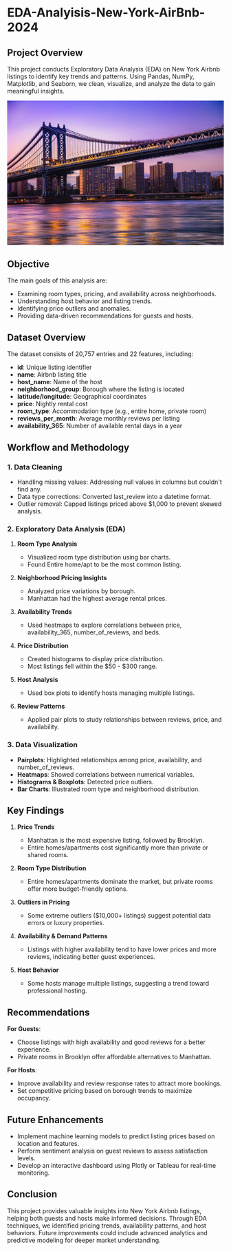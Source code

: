 # EDA-Analyisis-New-York-AirBnb-2024

## Project Overview

This project conducts Exploratory Data Analysis (EDA) on New York Airbnb listings to identify key trends and patterns. Using Pandas, NumPy, Matplotlib, and Seaborn, we clean, visualize, and analyze the data to gain meaningful insights.

![](https://github.com/harshpreetkohli/EDA-Analyisis-New-York-AirBnb-2024/blob/main/manhattan-bridge.jpg)

## Objective

The main goals of this analysis are:

* Examining room types, pricing, and availability across neighborhoods.
* Understanding host behavior and listing trends.
* Identifying price outliers and anomalies.
* Providing data-driven recommendations for guests and hosts.

## Dataset Overview

The dataset consists of 20,757 entries and 22 features, including:

* **id**: Unique listing identifier
* **name**: Airbnb listing title
* **host_name**: Name of the host
* **neighborhood_group**: Borough where the listing is located
* **latitude/longitude**: Geographical coordinates
* **price**: Nightly rental cost
* **room_type**: Accommodation type (e.g., entire home, private room)
* **reviews_per_month**: Average monthly reviews per listing
* **availability_365**: Number of available rental days in a year

## Workflow and Methodology

### 1. Data Cleaning
  * Handling missing values: Addressing null values in columns but couldn't find any.
  * Data type corrections: Converted last_review into a datetime format.
  * Outlier removal: Capped listings priced above $1,000 to prevent skewed analysis.

### 2. Exploratory Data Analysis (EDA)

1. **Room Type Analysis**

    * Visualized room type distribution using bar charts.
    * Found Entire home/apt to be the most common listing.

2. **Neighborhood Pricing Insights**
  
    * Analyzed price variations by borough.
    * Manhattan had the highest average rental prices.

3. **Availability Trends**

    * Used heatmaps to explore correlations between price, availability_365, number_of_reviews, and beds.

4. **Price Distribution**

    * Created histograms to display price distribution.
    * Most listings fell within the $50 - $300 range.

5. **Host Analysis**

    * Used box plots to identify hosts managing multiple listings.

6. **Review Patterns**

    * Applied pair plots to study relationships between reviews, price, and availability.

### 3. Data Visualization

* **Pairplots**: Highlighted relationships among price, availability, and number_of_reviews.
* **Heatmaps**: Showed correlations between numerical variables.
* **Histograms & Boxplots**: Detected price outliers.
* **Bar Charts**: Illustrated room type and neighborhood distribution.

## Key Findings

1. **Price Trends**

    * Manhattan is the most expensive listing, followed by Brooklyn.
    * Entire homes/apartments cost significantly more than private or shared rooms.

2. **Room Type Distribution**

    * Entire homes/apartments dominate the market, but private rooms offer more budget-friendly options.

3. **Outliers in Pricing**

    * Some extreme outliers ($10,000+ listings) suggest potential data errors or luxury properties.

4. **Availability & Demand Patterns**

    * Listings with higher availability tend to have lower prices and more reviews, indicating better guest experiences.

5. **Host Behavior**

    * Some hosts manage multiple listings, suggesting a trend toward professional hosting.

## Recommendations

**For Guests**:
  * Choose listings with high availability and good reviews for a better experience.
  * Private rooms in Brooklyn offer affordable alternatives to Manhattan.

**For Hosts**:
  * Improve availability and review response rates to attract more bookings.
  * Set competitive pricing based on borough trends to maximize occupancy.

## Future Enhancements

* Implement machine learning models to predict listing prices based on location and features.
* Perform sentiment analysis on guest reviews to assess satisfaction levels.
* Develop an interactive dashboard using Plotly or Tableau for real-time monitoring.

## Conclusion

This project provides valuable insights into New York Airbnb listings, helping both guests and hosts make informed decisions. Through EDA techniques, we identified pricing trends, availability patterns, and host behaviors. Future improvements could include advanced analytics and predictive modeling for deeper market understanding.
